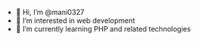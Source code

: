 - 👋 Hi, I’m @mani0327
- 👀 I’m interested in web development
- 🌱 I’m currently learning PHP and related technologies

<!---
mani0327/mani0327 is a ✨ special ✨ repository because its `README.md` (this file) appears on your GitHub profile.
You can click the Preview link to take a look at your changes.
--->
